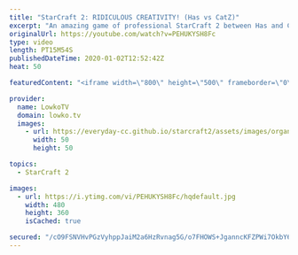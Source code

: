 ```yaml
---
title: "StarCraft 2: RIDICULOUS CREATIVITY! (Has vs CatZ)"
excerpt: "An amazing game of professional StarCraft 2 between Has and CatZ. Since both players love playing a style that's different from the StarCraft 2 meta, this game quickly turns into some of the most creative SC2 that I've ever seen.  In this Zerg versus Protoss we have a Proxy Hatchery, Proxy Stargate (with"
originalUrl: https://youtube.com/watch?v=PEHUKYSH8Fc
type: video
length: PT15M54S
publishedDateTime: 2020-01-02T12:52:42Z
heat: 50

featuredContent: "<iframe width=\"800\" height=\"500\" frameborder=\"0\" src=\"https://www.youtube.com/embed/PEHUKYSH8Fc\" allow=\"accelerometer; autoplay; encrypted-media; gyroscope; picture-in-picture\" allowfullscreen></iframe>"

provider:
  name: LowkoTV
  domain: lowko.tv
  images:
    - url: https://everyday-cc.github.io/starcraft2/assets/images/organizations/lowko.tv-50x50.jpg
      width: 50
      height: 50

topics:
  - StarCraft 2

images:
  - url: https://i.ytimg.com/vi/PEHUKYSH8Fc/hqdefault.jpg
    width: 480
    height: 360
    isCached: true

secured: "/cO9FSNVHvPGzVyhppJaiM2a6HzRvnag5G/o7FHOWS+JganncKFZPWi7OkbY6dwOSn4FPnSBG+C+I/E2V9qRrA2Gg9p1BOF40FowTWrTjOUXw7kZxg9xt/Lanm0gsUD1ShlrdqLs5xST7O4tOG7378+MtOijrNWqDvTIw5vKkeX/++WS04zEtN/CT6BpcWT/6wSB/wlmyC0yzfDMGClt/3bIsm4jLnO5z7vm8nKufc/08pkcQjyWrh8+4JPgoCja/rKsSfxPILGcssMkRWUSEshqYBMDoxAKxm8tumS0DxorHhdhrERI0+XvX3JMEeyoDAKesvGTdGU14ltTIJ5sBgaDiIc2KAFmiE9V8XmLRWC6tBIgyKVIc62MojJMIGQLuQd4xsEgR/txn0mcdKibe7JhuxmzBCi8A1N2YUiJJU9haP8Z+wfWbMfd7g53hi5k;OxTY1rK1aYsbiOJ6NXQ0UA=="
---
```


